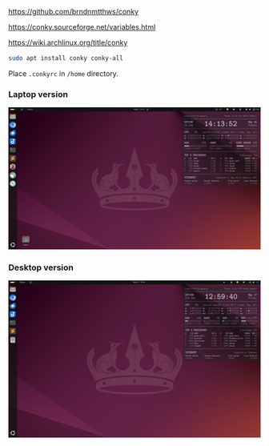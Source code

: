 https://github.com/brndnmtthws/conky

https://conky.sourceforge.net/variables.html

https://wiki.archlinux.org/title/conky

```bash
sudo apt install conky conky-all
```

Place `.conkyrc` in `/home` directory.

### Laptop version

![conky_laptop](conky-laptop/conky-laptop.png)

### Desktop version

![conky_desktop](conky-desktop/conky-desktop.png)